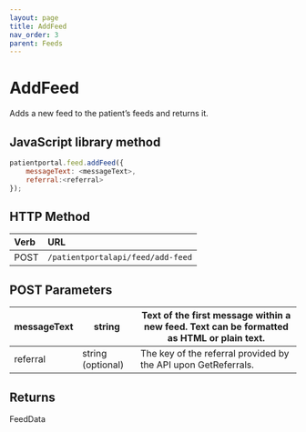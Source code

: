 ```yaml
---
layout: page
title: AddFeed
nav_order: 3
parent: Feeds
---
```


# AddFeed

Adds a new feed to the patient’s feeds and returns it.

## JavaScript library method

```javascript
patientportal.feed.addFeed({
    messageText: <messageText>,
    referral:<referral>
});
```

## HTTP Method

| Verb | URL                                               |
|:-----|:--------------------------------------------------|
| POST | `/patientportalapi/feed/add-feed` |

## POST Parameters

| messageText | string | Text of the first message within a new feed. Text can be formatted as HTML or plain text. |
| --- | --- | --- |
| referral | string (optional) | The key of the referral provided by the API upon GetReferrals. |

## Returns

FeedData
